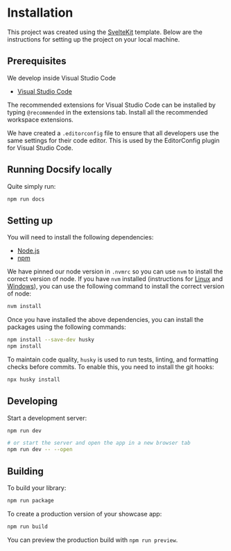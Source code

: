# Installation

This project was created using the [SvelteKit](https://kit.svelte.dev/) template. Below are the instructions for setting up the project on your local machine.

## Prerequisites

We develop inside Visual Studio Code

- [Visual Studio Code](https://code.visualstudio.com/download)

The recommended extensions for Visual Studio Code can be installed by typing
`@recommended` in the extensions tab. Install all the recommended workspace
extensions.

We have created a `.editorconfig` file to ensure that all developers use the same
settings for their code editor. This is used by the EditorConfig plugin for
Visual Studio Code.

## Running Docsify locally

Quite simply run:

```bash
npm run docs
```

## Setting up

You will need to install the following dependencies:

- [Node.js](https://nodejs.org/en/download/)
- [npm](https://www.npmjs.com/get-npm)

We have pinned our node version in `.nvmrc` so you can use `nvm` to install the
correct version of node. If you have `nvm` installed (instructions for
[Linux](https://github.com/nvm-sh/nvm) and
[Windows](https://github.com/coreybutler/nvm-windows)),
you can use the following command to install the correct version of node:

```bash
nvm install
```

Once you have installed the above dependencies, you can install the packages
using the following commands:

```bash
npm install --save-dev husky
npm install
```

To maintain code quality, `husky` is used to run tests, linting, and formatting checks
before commits. To enable this, you need to install the git hooks:

```bash
npx husky install
```

## Developing

Start a development server:

```bash
npm run dev

# or start the server and open the app in a new browser tab
npm run dev -- --open
```

## Building

To build your library:

```bash
npm run package
```

To create a production version of your showcase app:

```bash
npm run build
```

You can preview the production build with `npm run preview`.
